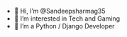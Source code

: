 - 👋 Hi, I’m @Sandeepsharmag35
- 👀 I’m interested in Tech and Gaming
- 🌱 I’m a Python / Django Developer

<!---
Sandeepsharmag35/Sandeepsharmag35 is a ✨ special ✨ repository because its `README.md` (this file) appears on your GitHub profile.
You can click the Preview link to take a look at your changes.
--->
